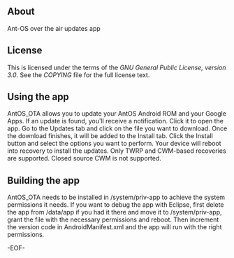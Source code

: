 About
-----

Ant-OS over the air updates app


License
-------

This  is licensed under the terms of the *GNU General Public License,
version 3.0*. See the *COPYING* file for the full license text.


Using the app
-------------

AntOS_OTA allows you to update your AntOS Android ROM and your Google Apps.
If an update is found, you'll receive a notification. Click it to open the app.
Go to the Updates tab and click on the file you want to download.
Once the download finishes, it will be added to the Install tab. Click the 
Install button and select the options you want to perform. Your device will reboot 
into recovery to install the updates.
Only TWRP and CWM-based recoveries are supported. Closed source CWM is not supported.


Building the app
----------------

AntOS_OTA needs to be installed in /system/priv-app to achieve the system
permissions it needs. If you want to debug the app with Eclipse, first
delete the app from /data/app if you had it there and move it to /system/priv-app,
grant the file with the necessary permissions and reboot. Then increment the version
code in AndroidManifest.xml and the app will run with the right permissions. 


-EOF-
